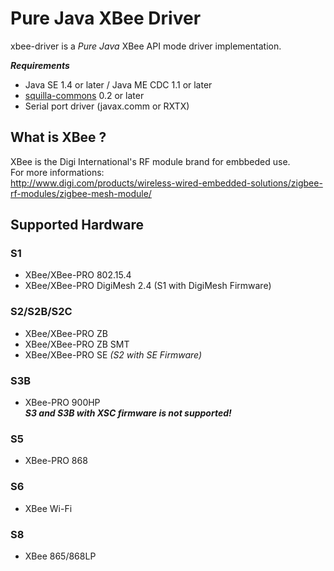 # Pure Java XBee Driver
xbee-driver is a *Pure Java* XBee API mode driver implementation.

***Requirements***

* Java SE 1.4 or later / Java ME CDC 1.1 or later
* [squilla-commons](https://bitbucket.org/Fantom_JAC/squilla-commons) 0.2 or later
* Serial port driver (javax.comm or RXTX)

## What is XBee ?
XBee is the Digi International's RF module brand for embbeded use.  
For more informations:  
<http://www.digi.com/products/wireless-wired-embedded-solutions/zigbee-rf-modules/zigbee-mesh-module/>

## Supported Hardware
### S1
* XBee/XBee-PRO 802.15.4
* XBee/XBee-PRO DigiMesh 2.4 (S1 with DigiMesh Firmware)
### S2/S2B/S2C
* XBee/XBee-PRO ZB
* XBee/XBee-PRO ZB SMT
* XBee/XBee-PRO SE *(S2 with SE Firmware)*
### S3B
* XBee-PRO 900HP  
***S3 and S3B with XSC firmware is not supported!***
### S5
* XBee-PRO 868
### S6
* XBee Wi-Fi
### S8
* XBee 865/868LP
